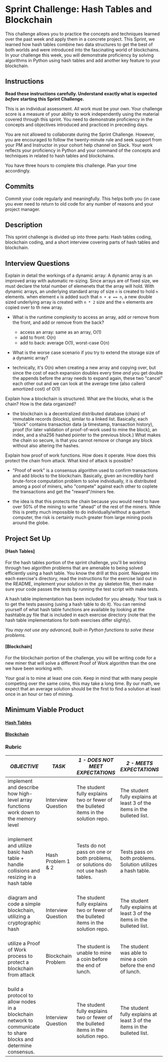 # Sprint Challenge: Hash Tables and Blockchain

This challenge allows you to practice the concepts and techniques learned over the past week and apply them in a concrete project. This Sprint, we learned how hash tables combine two data structures to get the best of both worlds and were introduced into the fascinating world of blockchains. In your challenge this week, you will demonstrate proficiency by solving algorithms in Python using hash tables and add another key feature to your blockchain.

## Instructions

**Read these instructions carefully. Understand exactly what is expected _before_ starting this Sprint Challenge.**

This is an individual assessment. All work must be your own. Your challenge score is a measure of your ability to work independently using the material covered through this sprint. You need to demonstrate proficiency in the concepts and objectives introduced and practiced in preceding days.

You are not allowed to collaborate during the Sprint Challenge. However, you are encouraged to follow the twenty-minute rule and seek support from your PM and Instructor in your cohort help channel on Slack. Your work reflects your proficiency in Python and your command of the concepts and techniques in related to hash tables and blockchains.

You have three hours to complete this challenge. Plan your time accordingly.

## Commits

Commit your code regularly and meaningfully. This helps both you (in case you ever need to return to old code for any number of reasons and your project manager.

## Description

This sprint challenge is divided up into three parts:  Hash tables coding, blockchain coding, and a short interview covering parts of hash tables and blockchain.

## Interview Questions

Explain in detail the workings of a dynamic array:
	A dynamic array is an improved array with automatic re-sizing. Since arrays are of fixed size, we must declare the total number of elemenets that the array will hold. With dynamic arrays, an underlying standard array of size `n` is created to hold `n` elements.  when element `e` is added such that `n + e == n`, a new double sized underlying array is created with `n * 2` size and the `n` elements are copied over to th new array. 

* What is the runtime complexity to access an array, add or remove from the front, and add or remove from the back?
	- access an array: same as an array, O(1)
	- add to front: O(n)
	- add to back: average O(1), worst-case O(n)
	

* What is the worse case scenario if you try to extend the storage size of a dynamic array? 

- technically, it's O(n) when creating a new array and copying over, but since the cost of each expansion doubles every time _and_ you get double the appends before the array needs to expand again, these two "cancel" each other out and we can look at the average time (also callerd amortized cost) of O(1)

Explain how a blockchain is structured. What are the blocks, what is the chain? How is the data organized?

- the blockchain is a decentralized distributed database (chain) of immutable records (blocks), similar to a linked list.  Basically, each "block" contains transaction data (a timestamp, transaction history), proof (for later validation of proof-of-work used to mine the block), an index, and a sha256 hashed pointer to the previous block.) What makes the chain so secure, is that you cannot remove or change any block without also altering the hashes.
 
Explain how proof of work functions. How does it operate. How does this protect the chain from attack. What kind of attack is possible?

- "Proof of work" is a consensus algorithm used to confirm transactions and add blocks to the blockchain.  Basically, given an incredibly hard brute-force computation problem to solve individually, it is distributed among a pool of miners, who "compete" against each other to coplete the transactions and get the "reward"/miners fee. 

- the idea is that this protects the chain because you would need to have over 50% of the mining to write "ahead" of the rest of the miners. While this is pretty much impossible to do individually/without a quantum computer, the risk is certainly much greater from large mining pools around the globe.

## Project Set Up

#### [Hash Tables]

For the hash tables portion of the sprint challenge, you'll be working through two algorithm problems that are amenable to being solved efficiently using a hash table. You know the drill at this point. Navigate into each exercise's directory, read the instructions for the exercise laid out in the README, implement your solution in the .py skeleton file, then make sure your code passes the tests by running the test script with make tests.

A hash table implementation has been included for you already. Your task is to get the tests passing (using a hash table to do it). You can remind yourself of what hash table functions are available by looking at the hashtable.py file that is included in each exercise directory (note that the hash table implementations for both exercises differ slightly).

*You may not use any advanced, built-in Python functions to solve these problems.*

#### [Blockchain]

For the blockchain portion of the challenge, you will be writing code for a new miner that will solve a different Proof of Work algorithm than the one we have been working with.

Your goal is to mine at least one coin.  Keep in mind that with many people competing over the same coins, this may take a long time.  By our math, we expect that an average solution should be the first to find a solution at least once in an hour or two of mining.  

## Minimum Viable Product

#### [Hash Tables](https://github.com/LambdaSchool/Sprint-Challenge--Hash-BC/tree/master/hashtables)

#### [Blockchain](https://github.com/LambdaSchool/Sprint-Challenge--Hash-BC/tree/master/blockchain)


### Rubric

| *OBJECTIVE*                                                                                                     | *TASK*             | *1 - DOES NOT MEET EXPECTATIONS*                                                                                            | *2 - MEETS EXPECTATIONS*                                                                                                       | *3 - EXCEEDS EXPECTATIONS                                                                                                                             |
|-----------------------------------------------------------------------------------------------------------------|--------------------|-----------------------------------------------------------------------------------------------------------------------------|--------------------------------------------------------------------------------------------------------------------------------|-------------------------------------------------------------------------------------------------------------------------------------------------------|
| implement and describe how high-level array functions work down to the memory level                             | Interview Question | The student fully explains two or fewer of the bulleted items in the solution repo\. | The student fully explains at least 3 of the items in the bulleted list\.                                | The student fully explains 4 or more items from the bulleted list\.           |
| implement and utilize basic hash table + handle collisions and resizing in a hash table                         | Hash Problem 1 & 2 | Tests do not pass on one or both problems, or solutions do not use hash tables.                                             | Tests pass on both problems.  Solution utilizes a hash table.                                                                  | Tests pass on on both problems with solutions utilizing hash tables, linear runtime complexity, no flake8 complaints.                                 |
| diagram and code a simple blockchain, utilizing a cryptographic hash                                            | Interview Question | The student fully explains two or fewer of the bulleted items in the solution repo\. | The student fully explains at least 3 of the items in the bulleted list\.                                | The student fully explains 4 or more items from the bulleted list\.           |
| utilize a Proof of Work process to protect a blockchain from attack                                             | Blockchain Problem | The student is unable to mine a coin before the end of lunch.                                                               | The student was able to mine a coin before the end of lunch.                                                                   | The student presented a unique solution that was able to mine more than 100 coins before the end of lunch.                                            |
| build a protocol to allow nodes in a blockchain network to communicate to share blocks and determine consensus. | Interview Question | The student fully explains two or fewer of the bulleted items in the solution repo\. | The student fully explains at least 3 of the items in the bulleted list\.                                | The student fully explains 4 or more items from the bulleted list\.           |
